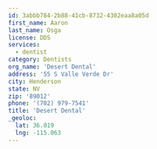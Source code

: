 ```yaml
---
id: 3abbb784-2b88-41cb-8732-4302eaa8a05d
first_name: Aaron
last_name: Osga
license: DDS
services:
  - dentist
category: Dentists
org_name: 'Desert Dental'
address: '55 S Valle Verde Dr'
city: Henderson
state: NV
zip: '89012'
phone: '(702) 979-7541'
title: 'Desert Dental'
_geoloc:
  lat: 36.019
  lng: -115.063
---
```

